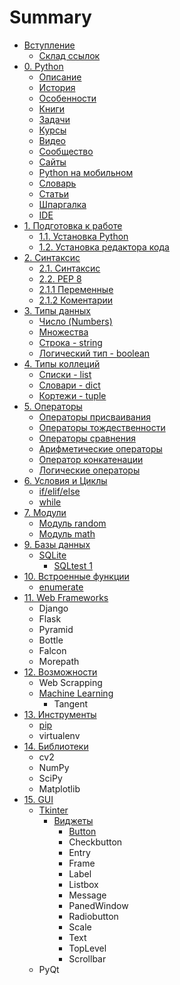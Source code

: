 # Summary

* [Вступление](README.md)
  * [Склад ссылок](skladmusor.md)
* [0. Python](python.md)
  * [Описание](python/opisanie.md)
  * [История](python/istoriya.md)
  * [Особенности](python/osobennosti.md)
  * [Книги](python/knigi.md)
  * [Задачи](python/zadachi.md)
  * [Курсы](python/kursi.md)
  * [Видео](python/video.md)
  * [Сообщество](python/soobschestvo.md)
  * [Сайты](python/saiti.md)
  * [Python на мобильном](python/python-na-mobilnom-ustroistve.md)
  * [Словарь](python/slovar.md)
  * [Статьи](python/stati.md)
  * [Шпаргалка](python/shpargalka.md)
  * [IDE](python/idie.md)
* [1. Подготовка к работе](chapter1.md)
  * [1.1. Установка Python](chapter1/ustanovka-python.md)
  * [1.2. Установка редактора кода](chapter1/12-ustanovka-redaktora-koda.md)
* [2. Синтаксис](yfdfwerwer.md)
  * [2.1. Синтаксис](yfdfwerwer/sintaksis.md)
  * [2.2. PEP 8](yfdfwerwer/pep-8.md)
  * [2.1.1 Переменные](yfdfwerwer/sintaksis/peremennie.md)
  * [2.1.2 Коментарии](yfdfwerwer/sintaksis/komentarii.md)
* [3. Типы данных](tipi-dannih.md)
  * [Число \(Numbers\)](tipi-dannih/chislo-numbers-int.md)
  * [Множества](tipi-dannih/mnozhestva.md)
  * [Строка - string](tipi-dannih/stroka-strings-str.md)
  * [Логический тип - boolean](tipi-dannih/logicheskii-tip-booltruefalse.md)
* [4. Типы коллеций](tipi-kolletsii.md)
  * [Списки - list](tipi-dannih/spiski-list.md)
  * [Словари - dict](tipi-dannih/slovari.md)
  * [Кортежи - tuple](tipi-dannih/kortezhi.md)
* [5. Операторы](operatori.md)
  * [Операторы присваивания](operatori/operatori-prisvaivaniya.md)
  * [Операторы тождественности](operatori/operatori-tozhdestvennosti.md)
  * [Операторы сравнения](operatori/operatori-sravneniya.md)
  * [Арифметические операторы](operatori/arifmeticheskie-operatori.md)
  * [Оператор конкатенации](operatori/operator-konkatenatsii.md)
  * [Логические операторы](operatori/logicheskie-operatori.md)
* [6. Условия и Циклы](tsikli.md)
  * [if/elif/else](tsikli/ifelifelse.md)
  * [while](tsikli/while.md)
* [7. Модули](moduli.md)
  * [Модуль random](moduli/modul-random.md)
  * [Модуль math](moduli/modul-math.md)
* [9. Базы данных](bazi-dannih.md)
  * [SQLite](bazi-dannih/sqlite.md)
    * [SQLtest 1 ](bazi-dannih/sqlite/sqltest-1.md)
* [10. Встроенные функции](vstroennie-funktsii.md)
  * [enumerate](vstroennie-funktsii/enumerate.md)
* [11. Web Frameworks](frameworks.md)
  * Django
  * Flask
  * Pyramid
  * Bottle
  * Falcon
  * Morepath
* [12. Возможности](vozmozhnosti.md)
  * Web Scrapping
  * [Machine Learning](vozmozhnosti/machine-learning.md)
    * Tangent
* [13. Инструменты](instrumenti.md)
  * [pip](instrumenti/pip.md)
  * virtualenv
* [14. Библиотеки](biblioteki.md)
  * cv2
  * NumPy
  * SciPy
  * Matplotlib
* [15. GUI](gui.md)
  * [Tkinter](gui/tkinter.md)
    * [Виджеты](gui/tkinter/vidzheti.md)
      * [Button](gui/tkinter/vidzheti/button.md)
      * Checkbutton
      * Entry
      * Frame
      * Label
      * Listbox
      * Message
      * PanedWindow
      * Radiobutton
      * Scale
      * Text
      * TopLevel
      * Scrollbar
  * PyQt

